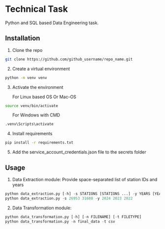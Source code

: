 
# Technical Task

Python and SQL based Data Engineering task.

## Installation
1. Clone the repo
```bash
git clone https://github.com/github_username/repo_name.git
```
2. Create a virtual environment
```bash
python -m venv venv
```
3. Activate the environment
<ul> For Linux based OS Or Mac-OS</ul>

```bash
source venv/bin/activate
```
<ul> For Windows with CMD</ul>

```bash
.venv\Scripts\activate
```
4. Install requirements
```bash
pip install -r requirements.txt
```
5. Add the service_account_credentials.json file to the secrets folder
## Usage
1. Data Extraction module:
Provide space-separated list of station IDs and years
```py
python data_extraction.py [-h] -s STATIONS [STATIONS ...] -y YEARS [YEARS ...]
python data_extraction.py -s 26953 31688 -y 2024 2023 2022
```
2. Data Transformation module:
```py
python data_transformation.py [-h] [-n FILENAME] [-t FILETYPE]
python data_transformation.py -n final_data -t csv
```
